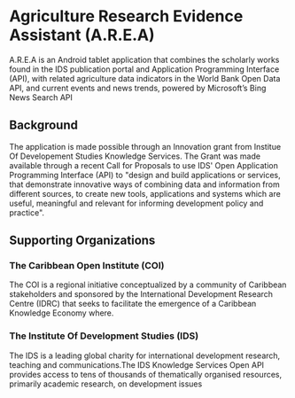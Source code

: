 Agriculture Research Evidence Assistant (A.R.E.A)
=================================================

A.R.E.A is an Android tablet application that combines the scholarly works found in the IDS publication portal and Application Programming Interface (API), with related agriculture data indicators in the World Bank Open Data API, and current events and news trends, powered by Microsoft’s Bing News Search API

Background
----------
The application is made possible through an Innovation grant from Institue Of Developement Studies Knowledge Services.  The Grant was made available through a recent Call for Proposals to use IDS' Open Application Programming Interface (API) to "design and build applications or services, that demonstrate innovative ways of combining data and information from different sources, to create new tools, applications and systems which are useful, meaningful and relevant for informing development policy and practice".

Supporting Organizations
------------------------
### The Caribbean Open Institute (COI)
The COI is a regional initiative conceptualized by a community of Caribbean stakeholders and sponsored by the International Development Research Centre (IDRC) that seeks to facilitate the emergence of a Caribbean Knowledge Economy where.


### The Institute Of Development Studies (IDS)
The IDS is a leading global charity for international development research, teaching and communications.The IDS Knowledge Services Open API provides access to tens of thousands of thematically organised resources, primarily academic research, on development issues 


